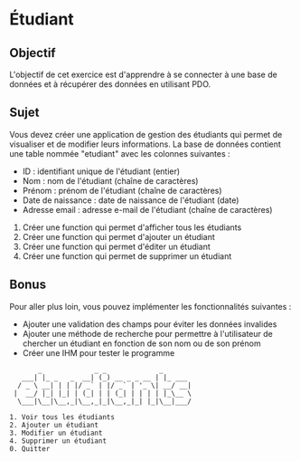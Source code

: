 # Étudiant

## Objectif

L'objectif de cet exercice est d'apprendre à se connecter à une base de données et à récupérer des données en utilisant PDO.

## Sujet

Vous devez créer une application de gestion des étudiants qui permet de visualiser et de modifier leurs informations. La base de données contient une table nommée "etudiant" avec les colonnes suivantes :

- ID : identifiant unique de l'étudiant (entier)
- Nom : nom de l'étudiant (chaîne de caractères)
- Prénom : prénom de l'étudiant (chaîne de caractères)
- Date de naissance : date de naissance de l'étudiant (date)
- Adresse email : adresse e-mail de l'étudiant (chaîne de caractères)

1. Créer une function qui permet d'afficher tous les étudiants
2. Créer une function qui permet d'ajouter un étudiant
3. Créer une function qui permet d'éditer un étudiant
4. Créer une function qui permet de supprimer un étudiant

## Bonus

Pour aller plus loin, vous pouvez implémenter les fonctionnalités suivantes :

- Ajouter une validation des champs pour éviter les données invalides
- Ajouter une méthode de recherche pour permettre à l'utilisateur de chercher un étudiant en fonction de son nom ou de son prénom
- Créer une IHM pour tester le programme

```
       _             _ _             _
   ___| |_ _   _  __| (_) __ _ _ __ | |_ ___
  / _ \ __| | | |/ _` | |/ _` | '_ \| __/ __|
 |  __/ |_| |_| | (_| | | (_| | | | | |_\__ \
  \___|\__|\__,_|\__,_|_|\__,_|_| |_|\__|___/

1. Voir tous les étudiants
2. Ajouter un étudiant
3. Modifier un étudiant
4. Supprimer un étudiant
0. Quitter
```
